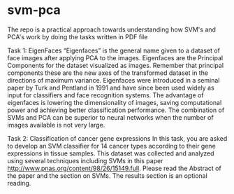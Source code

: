 # svm-pca
The repo is a practical approach towards understanding how SVM's and PCA's work by doing the tasks written in PDF file

Task 1: EigenFaces
“Eigenfaces” is the general name given to a dataset of face images after applying PCA to the images. Eigenfaces are the Principal Components for the dataset visualized as images. Remember that principal components these are the new axes of the transformed dataset in the directions of maximum variance.
Eigenfaces were introduced in a seminal paper by Turk and Pentland in 1991 and have since been used widely as input for classifiers and face recognition systems. The advantage of eigenfaces is lowering the dimensionality of images, saving computational power and achieving better classification performance. The combination of SVMs and PCA can be superior to neural networks when the number of images available is not very large.

Task 2: Classification of cancer gene expressions
In this task, you are asked to develop an SVM classifier for 14 cancer types according to their gene expressions in tissue samples. This dataset was collected and analyzed using several techniques including SVMs in this paper http://www.pnas.org/content/98/26/15149.full. Please read the Abstract of the paper and the section on SVMs. The results section is an optional reading.
